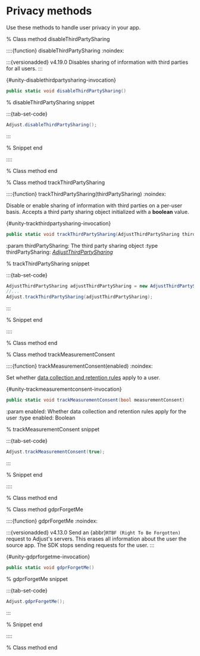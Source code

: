 # Privacy methods

Use these methods to handle user privacy in your app.

% Class method disableThirdPartySharing

::::{function} disableThirdPartySharing
:noindex:

:::{versionadded} v4.19.0
Disables sharing of information with third parties for all users.
:::

{#unity-disablethirdpartysharing-invocation}
```c#
public static void disableThirdPartySharing()
```

% disableThirdPartySharing snippet

:::{tab-set-code}

```c#
Adjust.disableThirdPartySharing();
```

:::

% Snippet end

::::

% Class method end

% Class method trackThirdPartySharing

::::{function} trackThirdPartySharing(thirdPartySharing)
:noindex:

Disable or enable sharing of information with third parties on a per-user basis. Accepts a third party sharing object initialized with a **boolean** value.

{#unity-trackthirdpartysharing-invocation}
```c#
public static void trackThirdPartySharing(AdjustThirdPartySharing thirdPartySharing)
```

:param thirdPartySharing: The third party sharing object
:type thirdPartySharing: [*AdjustThirdPartySharing*](/unity/reference/AdjustThirdPartySharing.md)

% trackThirdPartySharing snippet

:::{tab-set-code}

```c#
AdjustThirdPartySharing adjustThirdPartySharing = new AdjustThirdPartySharing(true);
//...
Adjust.trackThirdPartySharing(adjustThirdPartySharing);
```

:::

% Snippet end

::::

% Class method end

% Class method trackMeasurementConsent

::::{function} trackMeasurementConsent(enabled)
:noindex:

Set whether [data collection and retention rules](hc:/manage-data-collection-and-retention) apply to a user.

{#unity-trackmeasurementconsent-invocation}
```c#
public static void trackMeasurementConsent(bool measurementConsent)
```

:param enabled: Whether data collection and retention rules apply for the user
:type enabled: Boolean

% trackMeasurementConsent snippet

:::{tab-set-code}

```c#
Adjust.trackMeasurementConsent(true);
```

:::

% Snippet end

::::

% Class method end

% Class method gdprForgetMe

::::{function} gdprForgetMe
:noindex:

:::{versionadded} v4.13.0
Send an {abbr}`RTBF (Right To Be Forgotten)` request to Adjust's servers. This erases all information about the user the source app. The SDK stops sending requests for the user.
:::

{#unity-gdprforgetme-invocation}
```c#
public static void gdprForgetMe()
```

% gdprForgetMe snippet

:::{tab-set-code}

```c#
Adjust.gdprForgetMe();
```

:::

% Snippet end

::::

% Class method end
